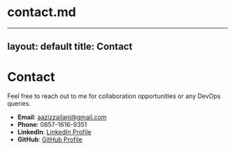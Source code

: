 # contact.md

---
layout: default
title: Contact
---

# Contact
Feel free to reach out to me for collaboration opportunities or any DevOps queries.

- **Email**: [aazizzailani@gmail.com](mailto:aazizzailani@gmail.com)
- **Phone**: 0857-1616-9351
- **LinkedIn**: [LinkedIn Profile](https://linkedin.com/in/username)
- **GitHub**: [GitHub Profile](https://github.com/username)

